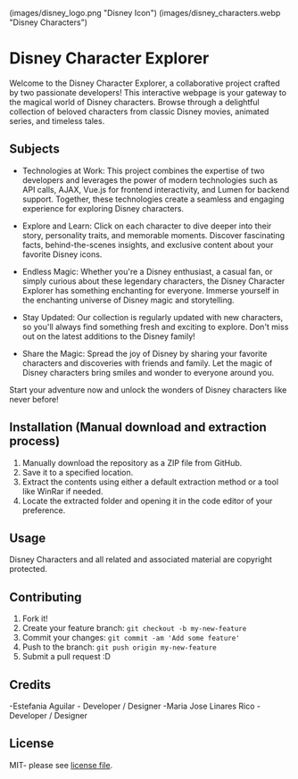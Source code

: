 (images/disney_logo.png "Disney Icon")
(images/disney_characters.webp "Disney Characters")


# Disney Character Explorer

Welcome to the Disney Character Explorer, a collaborative project crafted by two passionate developers! This interactive webpage is your gateway to the magical world of Disney characters. Browse through a delightful collection of beloved characters from classic Disney movies, animated series, and timeless tales.

## Subjects 

* Technologies at Work: This project combines the expertise of two developers and leverages the power of modern technologies such as API calls, AJAX, Vue.js for frontend interactivity, and Lumen for backend support. Together, these technologies create a seamless and engaging experience for exploring Disney characters.

* Explore and Learn: Click on each character to dive deeper into their story, personality traits, and memorable moments. Discover fascinating facts, behind-the-scenes insights, and exclusive content about your favorite Disney icons.

* Endless Magic: Whether you're a Disney enthusiast, a casual fan, or simply curious about these legendary characters, the Disney Character Explorer has something enchanting for everyone. Immerse yourself in the enchanting universe of Disney magic and storytelling.

* Stay Updated: Our collection is regularly updated with new characters, so you'll always find something fresh and exciting to explore. Don't miss out on the latest additions to the Disney family!

* Share the Magic: Spread the joy of Disney by sharing your favorite characters and discoveries with friends and family. Let the magic of Disney characters bring smiles and wonder to everyone around you.

Start your adventure now and unlock the wonders of Disney characters like never before!

## Installation (Manual download and extraction process)

1. Manually download the repository as a ZIP file from GitHub.
2. Save it to a specified location.  
3. Extract the contents using either a default extraction method or a tool like WinRar if needed.
4. Locate the extracted folder and opening it in the code editor of your preference.


## Usage  

Disney Characters and all related and associated material are copyright protected.  

## Contributing  

1. Fork it!  
2. Create your feature branch: `git checkout -b my-new-feature`  
3. Commit your changes: `git commit -am 'Add some feature'`  
4. Push to the branch: `git push origin my-new-feature`  
5. Submit a pull request :D  


## Credits  

-Estefania Aguilar - Developer / Designer
-Maria Jose Linares Rico - Developer / Designer

## License  

MIT- please see [license file](LICENSE).  